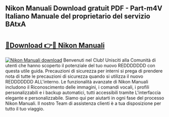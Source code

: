 ## Nikon Manuali Download gratuit PDF - Part-m4V Italiano Manuale del proprietario del servizio BAtxA

# <h2><a href="http://df97cc.blite.top/?on=Nikon+Manuali">🔗Download 👉🔴 Nikon Manuali</a></h2>

[![Nikon Manuali download](https://i.imgur.com/lujVjoI.png)](http://df97cc.blite.top/?on=Nikon+Manuali)
Benvenuti nel Club! Unisciti alla Comunità di utenti che hanno scoperto il potenziale del tuo nuovo REDDDDDDD con questa utile guida. Precauzioni di sicurezza per interni si prega di prendere nota di tutte le precauzioni di sicurezza quando si utilizza il nuovo REDDDDDDD ALL'interno. Le funzionalità avanzate di Nikon Manuali includono il Riconoscimento delle immagini, i comandi vocali, i profili personalizzabili e i backup automatici, tutti accessibili tramite L'interfaccia elegante e personalizzabile. Siamo qui per aiutarti in ogni fase del processo Nikon Manuali. Il nostro Team di assistenza clienti è a tua disposizione per tutto il tuo viaggio.
